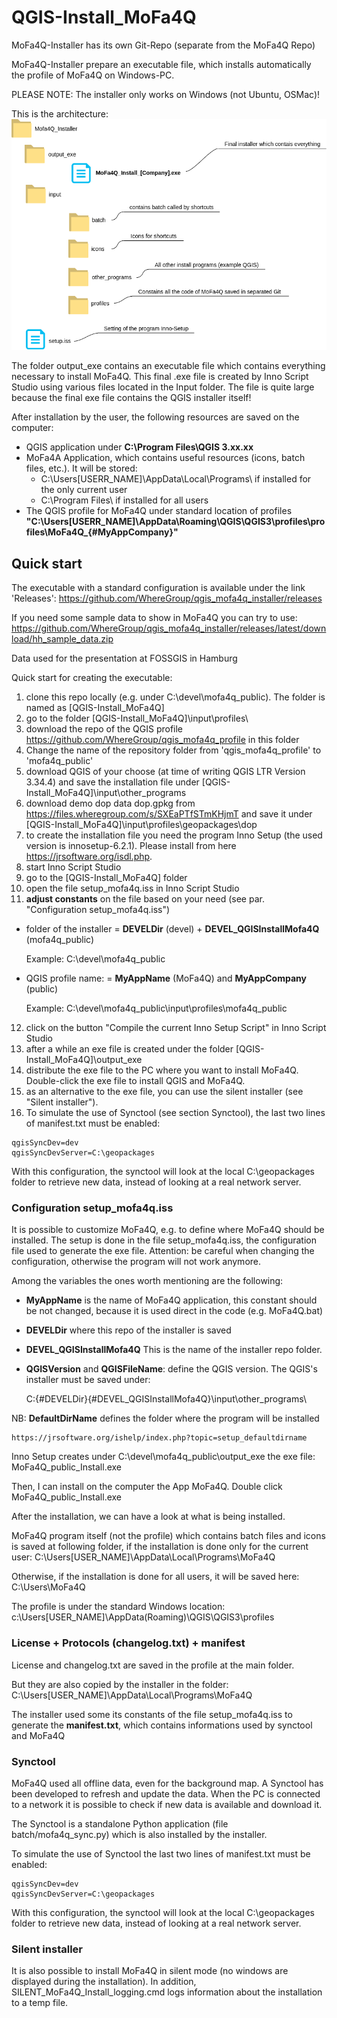 # QGIS-Install_MoFa4Q
MoFa4Q-Installer has its own Git-Repo (separate from the MoFa4Q Repo) 

MoFa4Q-Installer prepare an executable file, which installs automatically the profile of MoFa4Q on Windows-PC.

PLEASE NOTE: The installer only works on Windows (not Ubuntu, OSMac)!

This is the architecture:
![alt diagram](docs/diagram.png)

The folder output_exe contains an executable file which contains everything necessary to install MoFa4Q.
This final .exe file is created by Inno Script Studio using various files located in the Input folder. The file is quite large because the final exe file contains the QGIS installer itself!

After installation by the user, the following resources are saved on the computer:
- QGIS application under **C:\Program Files\QGIS 3.xx.xx**
- MoFa4A Application, which contains useful resources (icons, batch files, etc.).
It will be stored:
  - C:\Users\[USERR_NAME]\AppData\Local\Programs\ if installed for the only current user
  - C:\Program Files\ if installed for all users
- The QGIS profile for MoFa4Q under standard location of profiles **"C:\Users\[USERR_NAME]\AppData\Roaming\QGIS\QGIS3\profiles\profiles\MoFa4Q_{#MyAppCompany}"**


## Quick start
The executable with a standard configuration is available under the link 'Releases': https://github.com/WhereGroup/qgis_mofa4q_installer/releases

If you need some sample data to show in MoFa4Q you can try to use:
https://github.com/WhereGroup/qgis_mofa4q_installer/releases/latest/download/hh_sample_data.zip 

Data used for the presentation at FOSSGIS in Hamburg 

Quick start for creating the executable:
1. clone this repo locally (e.g. under C:\devel\mofa4q_public). 
The folder is named as [QGIS-Install_MoFa4Q]
2. go to the folder [QGIS-Install_MoFa4Q]\input\profiles\ 
3. download the repo of the QGIS profile https://github.com/WhereGroup/qgis_mofa4q_profile in this folder
4. Change the name of the repository folder from 'qgis_mofa4q_profile' to 'mofa4q_public'
5. download QGIS of your choose (at time of writing QGIS LTR Version 3.34.4) 
and save the installation file under [QGIS-Install_MoFa4Q]\input\other_programs 
6. download demo dop data dop.gpkg from https://files.wheregroup.com/s/SXEaPTfSTmKHjmT
and save it under [QGIS-Install_MoFa4Q]\input\profiles\geopackages\dop 
7. to create the installation file you need the program Inno Setup (the used version is innosetup-6.2.1).
Please install from here https://jrsoftware.org/isdl.php. 
8. start Inno Script Studio
9. go to the [QGIS-Install_MoFa4Q] folder 
10. open the file setup_mofa4q.iss in Inno Script Studio 
11. **adjust constants** on the file based on your need (see par. "Configuration setup_mofa4q.iss")

- folder of the installer = **DEVELDir** (devel) + **DEVEL_QGISInstallMofa4Q** (mofa4q_public)

  Example: C:\devel\mofa4q_public

- QGIS profile name: = **MyAppName** (MoFa4Q) and **MyAppCompany** (public) 

  Example: C:\devel\mofa4q_public\input\profiles\mofa4q_public

12. click on the button "Compile the current Inno Setup Script" in Inno Script Studio 
13. after a while an exe file is created under the folder [QGIS-Install_MoFa4Q]\output_exe 
14. distribute the exe file to the PC where you want to install MoFa4Q. Double-click the exe file to install QGIS and MoFa4Q.  
15. as an alternative to the exe file, you can use the silent installer (see "Silent installer").
16. To simulate the use of Synctool (see section Synctool), the last two lines of manifest.txt must be enabled:
```
qgisSyncDev=dev
qgisSyncDevServer=C:\geopackages
```
With this configuration, the synctool will look at the local C:\geopackages folder to retrieve new data, instead of looking at a real network server. 


### Configuration setup_mofa4q.iss
It is possible to customize MoFa4Q, e.g. to define where MoFa4Q should be installed. 
The setup is done in the file setup_mofa4q.iss, the configuration file used to generate the exe file. Attention: be careful when changing the configuration, otherwise the program will not work anymore.

Among the variables the ones worth mentioning are the following:
- **MyAppName** is the name of MoFa4Q application, this constant should be not changed, 
because it is used direct in the code (e.g. MoFa4Q.bat)

- **DEVELDir**  where this repo of the installer is saved

- **DEVEL_QGISInstallMofa4Q**  This is the name of the installer repo folder.

- **QGISVersion** and **QGISFileName**: define the QGIS version.  The QGIS's installer must be saved under: 

  C:\{#DEVELDir}\{#DEVEL_QGISInstallMofa4Q}\input\other_programs\


NB: **DefaultDirName** defines the folder where the program will be installed

    https://jrsoftware.org/ishelp/index.php?topic=setup_defaultdirname


Inno Setup creates under C:\devel\mofa4q_public\output_exe the exe file: 
MoFa4Q_public_Install.exe

Then, I can install on the computer the App MoFa4Q. Double click MoFa4Q_public_Install.exe

After the installation, we can have a look at what is being installed.

MoFa4Q program itself (not the profile) which contains batch files and icons is saved at following folder, if the installation is done only for the current user:
C:\Users\[USER_NAME]\AppData\Local\Programs\MoFa4Q

Otherwise, if the installation is done for all users, it will be saved here:
C:\Users\MoFa4Q

The profile is under the standard Windows location:
c:\Users\[USER_NAME]\AppData(Roaming)\QGIS\QGIS3\profiles

### License + Protocols (changelog.txt)  + manifest 
License and changelog.txt are saved in the profile at the main folder. 

But they are also copied by the installer in the folder: 
C:\Users\[USER_NAME]\AppData\Local\Programs\MoFa4Q

The installer used some its constants of the file setup_mofa4q.iss to generate the **manifest.txt**, which contains informations used by synctool and MoFa4Q

### Synctool
MoFa4Q used all offline data, even for the background map. A Synctool has been developed to refresh and update the data. When the PC is connected to a network it is possible to check if new data is available and download it. 


The Synctool is a standalone Python application (file batch/mofa4q_sync.py) which is also installed by the installer.

To simulate the use of Synctool the last two lines of manifest.txt must be enabled:
```
qgisSyncDev=dev
qgisSyncDevServer=C:\geopackages
```
With this configuration, the synctool will look at the local C:\geopackages folder to retrieve new data, instead of looking at a real network server.

### Silent installer
It is also possible to install MoFa4Q in silent mode (no windows are displayed during the installation).
In addition, SILENT_MoFa4Q_Install_logging.cmd logs information about the installation to a temp file.
